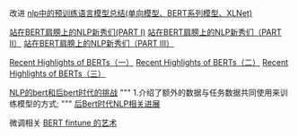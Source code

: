 改进
[nlp中的预训练语言模型总结(单向模型、BERT系列模型、XLNet)](https://zhuanlan.zhihu.com/p/76912493)

[站在BERT肩膀上的NLP新秀们(PART I)](https://zhuanlan.zhihu.com/p/68295881)
[站在BERT肩膀上的NLP新秀们（PART II）](https://zhuanlan.zhihu.com/p/68362016)
[站在BERT肩膀上的NLP新秀们（PART III）](https://zhuanlan.zhihu.com/p/69700975)

[Recent Highlights of BERTs（一）](https://zhuanlan.zhihu.com/p/76724992)
[Recent Highlights of BERTs（二）](https://zhuanlan.zhihu.com/p/76747316)
[Recent Highlights of BERTs（三）](https://zhuanlan.zhihu.com/p/76780489)

[NLP的bert和后bert时代的挑战](https://zhuanlan.zhihu.com/p/66896856)
"""
1.介绍了额外的数据与任务数据共同使用来训练模型的方式;
"""
[后Bert时代NLP相关进展](https://zhuanlan.zhihu.com/p/67314622)


微调相关
[BERT fintune 的艺术](https://zhuanlan.zhihu.com/p/62642374)



